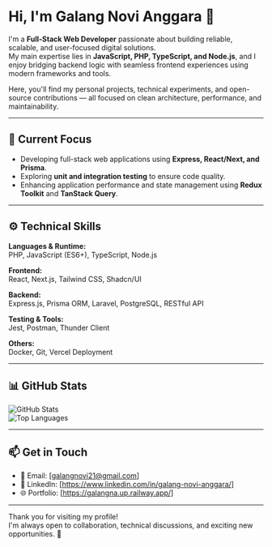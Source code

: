 # Hi, I'm Galang Novi Anggara 👋

I'm a **Full-Stack Web Developer** passionate about building reliable, scalable, and user-focused digital solutions.  
My main expertise lies in **JavaScript, PHP, TypeScript, and Node.js**, and I enjoy bridging backend logic with seamless frontend experiences using modern frameworks and tools.

Here, you'll find my personal projects, technical experiments, and open-source contributions — all focused on clean architecture, performance, and maintainability.

---

## 💼 Current Focus
- Developing full-stack web applications using **Express, React/Next, and Prisma**.  
- Exploring **unit and integration testing** to ensure code quality.  
- Enhancing application performance and state management using **Redux Toolkit** and **TanStack Query**.

---

## ⚙️ Technical Skills
**Languages & Runtime:**  
PHP, JavaScript (ES6+), TypeScript, Node.js  

**Frontend:**  
React, Next.js, Tailwind CSS, Shadcn/UI  

**Backend:**  
Express.js, Prisma ORM, Laravel, PostgreSQL, RESTful API  

**Testing & Tools:**  
Jest, Postman, Thunder Client  

**Others:**  
Docker, Git, Vercel Deployment  

---

## 📊 GitHub Stats
![GitHub Stats](https://github-readme-stats.vercel.app/api?username=galangnovi&show_icons=true&theme=default)  
![Top Languages](https://github-readme-stats.vercel.app/api/top-langs/?username=galangnovi&layout=compact&theme=default)

---

## 📫 Get in Touch
- 📧 Email: [galangnovi21@gmail.com]  
- 💼 LinkedIn: [https://www.linkedin.com/in/galang-novi-anggara/]  
- 🌐 Portfolio: [https://galangna.up.railway.app/]  

---

Thank you for visiting my profile!  
I'm always open to collaboration, technical discussions, and exciting new opportunities. 🚀
